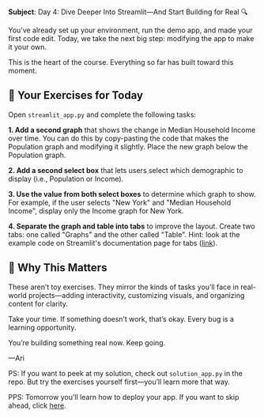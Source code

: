 **Subject**: Day 4: Dive Deeper Into Streamlit—And Start Building for Real 🔍

You’ve already set up your environment, run the demo app, and made your first code edit. Today, we take the next big step: modifying the app to make it your own.

This is the heart of the course. Everything so far has built toward this moment.

## 🧪 Your Exercises for Today
Open `streamlit_app.py` and complete the following tasks:

**1. Add a second graph** that shows the change in Median Household Income over time. You can do this by copy-pasting the
   code that makes the Population graph and modifying it slightly. Place the new graph below the Population graph.

**2. Add a second select box** that lets users select which demographic to display (i.e., Population or Income).

**3. Use the value from both select boxes** to determine which graph to show. For example, if the user selects "New York"
   and "Median Household Income", display only the Income graph for New York.

**4. Separate the graph and table into tabs** to improve the layout. Create two tabs: one called "Graphs" and the other called "Table". Hint: look at the example code on Streamlit's documentation page for tabs ([link](https://docs.streamlit.io/develop/api-reference/layout/st.tabs)).

## 💬 Why This Matters
These aren’t toy exercises. They mirror the kinds of tasks you’ll face in real-world projects—adding interactivity, customizing visuals, and organizing content for clarity.

Take your time. If something doesn’t work, that’s okay. Every bug is a learning opportunity.

You’re building something real now. Keep going.

—Ari

PS: If you want to peek at my solution, check out `solution_app.py` in the repo. But try the exercises yourself first—you’ll learn more that way.

PPS: Tomorrow you'll learn how to deploy your app. If you want to skip ahead, click [here](https://github.com/arilamstein/streamlit_tutorial/blob/main/emails/day-5.md).